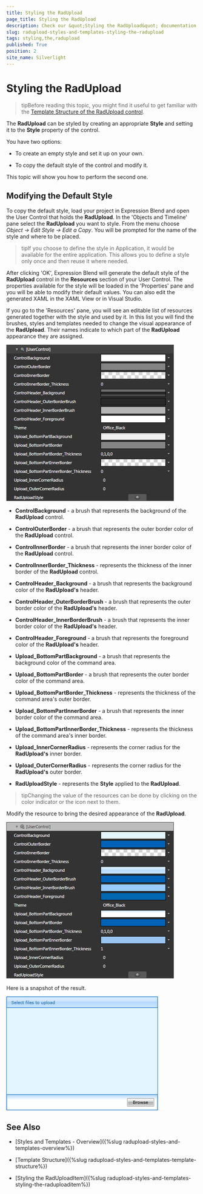 ```yaml
---
title: Styling the RadUpload
page_title: Styling the RadUpload
description: Check our &quot;Styling the RadUpload&quot; documentation article for the RadUpload {{ site.framework_name }} control.
slug: radupload-styles-and-templates-styling-the-radupload
tags: styling,the,radupload
published: True
position: 2
site_name: Silverlight
---
```


# Styling the RadUpload



>tipBefore reading this topic, you might find it useful to get familiar with the [Template Structure of the RadUpload control](#RadUpload_Template_Structure).

The __RadUpload__ can be styled by creating an appropriate __Style__ and setting it to the __Style__ property of the control. 

You have two options:

* To create an empty style and set it up on your own.

* To copy the default style of the control and modify it.

This topic will show you how to perform the second one.

## Modifying the Default Style

To copy the default style, load your project in Expression Blend and open the User Control that holds the __RadUpload__. In the 'Objects and Timeline' pane select the __RadUpload__ you want to style. From the menu choose *Object -> Edit Style -> Edit a Copy*. You will be prompted for the name of the style and where to be placed.

>tipIf you choose to define the style in Application, it would be available for the entire application. This allows you to define a style only once and then reuse it where needed.

After clicking 'OK', Expression Blend will generate the default style of the __RadUpload__ control in the __Resources__ section of your User Control. The properties available for the style will be loaded in the 'Properties' pane and you will be able to modify their default values. You can also edit the generated XAML in the XAML View or in Visual Studio.

If you go to the 'Resources' pane, you will see an editable list of resources generated together with the style and used by it. In this list you will find the brushes, styles and templates needed to change the visual appearance of the __RadUpload__. Their names indicate to which part of the __RadUpload__ appearance they are assigned.

![WPF RadUpload ](images/RadUpload_Styles_and_Templates_Styling_the_RadUpload_01.png)

* __ControlBackground__ - a brush that represents the background of the __RadUpload__ control.

* __ControlOuterBorder__ - a brush that represents the outer border color of the __RadUpload__ control.

* __ControlInnerBorder__ - a brush that represents the inner border color of the __RadUpload__ control.

* __ControlInnerBorder_Thickness__ - represents the thickness of the inner border of the __RadUpload__ control.

* __ControlHeader_Background__ - a brush that represents the background color of the __RadUpload's__ header.

* __ControlHeader_OuterBorderBrush__ - a brush that represents the outer border color of the __RadUpload's__ header.

* __ControlHeader_InnerBorderBrush__ - a brush that represents the inner border color of the __RadUpload's__ header.

* __ControlHeader_Foreground__ - a brush that represents the foreground color of the __RadUpload's__ header.

* __Upload_BottomPartBackground__ - a brush that represents the background color of the command area.

* __Upload_BottomPartBorder__ - a brush that represents the outer border color of the command area.

* __Upload_BottomPartBorder_Thickness__ - represents the thickness of the command area's outer border.

* __Upload_BottomPartInnerBorder__ - a brush that represents the inner border color of the command area.

* __Upload_BottomPartInnerBorder_Thickness__ - represents the thickness of the command area's inner border.

* __Upload_InnerCornerRadius__ - represents the corner radius for the __RadUpload's__ inner border.

* __Upload_OuterCornerRadius__ - represents the corner radius for the __RadUpload's__ outer border.

* __RadUploadStyle__ - represents the __Style__ applied to the __RadUpload__.

>tipChanging the value of the resources can be done by clicking on the color indicator or the icon next to them.

Modify the resource to bring the desired appearance of the __RadUpload__. 

![WPF RadUpload ](images/RadUpload_Styles_and_Templates_Styling_the_RadUpload_02.png)

Here is a snapshot of the result.

![WPF RadUpload ](images/RadUpload_Styles_and_Templates_Styling_the_RadUpload_03.png)

## See Also

 * [Styles and Templates - Overview]({%slug radupload-styles-and-templates-overview%})

 * [Template Structure]({%slug radupload-styles-and-templates-template-structure%})

 * [Styling the RadUploadItem]({%slug radupload-styles-and-templates-styling-the-raduploaditem%})
